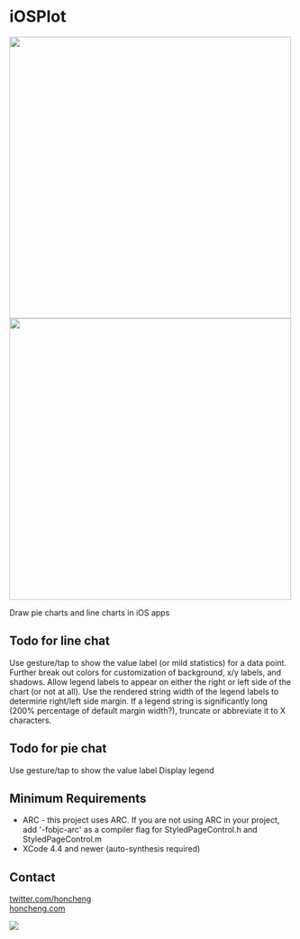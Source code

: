 
iOSPlot
=======

<img width=500 src="http://www.honcheng.com/imagehost/i/img?id=aghob25jaGVuZ3IOCxIFSW1hZ2UY8sCGAgw"/>
<img width=500 src="http://www.honcheng.com/imagehost/i/img?id=aghob25jaGVuZ3IOCxIFSW1hZ2UY6raGAgw"/>


Draw pie charts and line charts in iOS apps

Todo for line chat
------------------
Use gesture/tap to show the value label (or mild statistics) for a data point.
Further break out colors for customization of background, x/y labels, and shadows.
Allow legend labels to appear on either the right or left side of the chart (or not at all).
Use the rendered string width of the legend labels to determine right/left side margin.
If a legend string is significantly long (200% percentage of default margin width?), truncate or abbreviate it to X characters.

Todo for pie chat
-----------------
Use gesture/tap to show the value label
Display legend


Minimum Requirements
--------------------
* ARC - this project uses ARC. If you are not using ARC in your project, add '-fobjc-arc' as a compiler flag for StyledPageControl.h and StyledPageControl.m
* XCode 4.4 and newer (auto-synthesis required)

Contact
-------

[twitter.com/honcheng](http://twitter.com/honcheng)  
[honcheng.com](http://honcheng.com)

![](http://www.cocoacontrols.com/analytics/honcheng/iosplot.png)